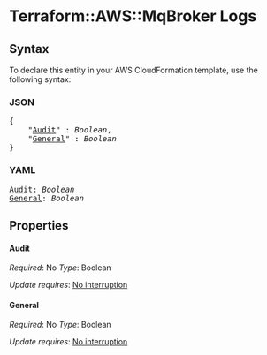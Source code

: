 # Terraform::AWS::MqBroker Logs

## Syntax

To declare this entity in your AWS CloudFormation template, use the following syntax:

### JSON

<pre>
{
    "<a href="#audit" title="Audit">Audit</a>" : <i>Boolean</i>,
    "<a href="#general" title="General">General</a>" : <i>Boolean</i>
}
</pre>

### YAML

<pre>
<a href="#audit" title="Audit">Audit</a>: <i>Boolean</i>
<a href="#general" title="General">General</a>: <i>Boolean</i>
</pre>

## Properties

#### Audit

_Required_: No
_Type_: Boolean

_Update requires_: [No interruption](https://docs.aws.amazon.com/AWSCloudFormation/latest/UserGuide/using-cfn-updating-stacks-update-behaviors.html#update-no-interrupt)

#### General

_Required_: No
_Type_: Boolean

_Update requires_: [No interruption](https://docs.aws.amazon.com/AWSCloudFormation/latest/UserGuide/using-cfn-updating-stacks-update-behaviors.html#update-no-interrupt)

